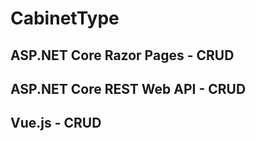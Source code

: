 # CabinetType

## ASP.NET Core Razor Pages - CRUD

## ASP.NET Core REST Web API - CRUD

## Vue.js - CRUD

